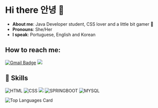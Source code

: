 # Hi there 안녕 👋



- <b>About me</b>:  Java Developer student, CSS lover and a little bit gamer :space_invader:
- <b>Pronouns</b>: She/Her
- <b>I speak</b>: Portuguese, English and Korean


## <b>How to reach me:</b>
[![Gmail Badge](https://img.shields.io/badge/Gmail-D14836?style=for-the-badge&logo=gmail&logoColor=white&link=mailto:andressasantosp0@gmail.com)](mailto:andressasantosp0@gmail.com)
<a href="https://www.linkedin.com/in/andressa-santos-p/" target="_blank"><img src="https://img.shields.io/badge/linkedin-%230077B5.svg?&style=for-the-badge&logo=linkedin&logoColor=white"/></a>

## 🚀 Skills
![HTML](https://img.shields.io/badge/HTML5-E34F26?style=for-the-badge&logo=html5&logoColor=white)
![CSS](https://img.shields.io/badge/CSS3-1572B6?style=for-the-badge&logo=css3&logoColor=white)
<a href="https://github.com/santosandressa?tab=repositories&q=&type=&language=java&sort=" target="_blank"><img src="https://img.shields.io/badge/Java-ED8B00?style=for-the-badge&logo=java&logoColor=white"></a>
![SPRINGBOOT](https://img.shields.io/badge/Spring-6DB33F?style=for-the-badge&logo=spring&logoColor=white)
![MYSQL](https://img.shields.io/badge/MySQL-00000F?style=for-the-badge&logo=mysql&logoColor=white)



![Top Languages Card](https://github-readme-stats.vercel.app/api/top-langs/?username=santosandressa&layout=compact&hide=javascript,html|&theme=radical)
 

